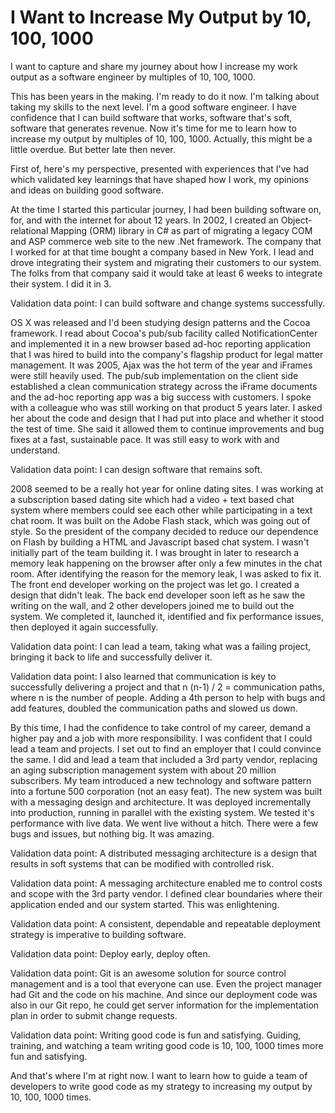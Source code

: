 # I Want to Increase My Output by 10, 100, 1000

I want to capture and share my journey about how I increase my work output as a software engineer by multiples of 10, 100, 1000.

This has been years in the making. I'm ready to do it now. I'm talking about taking my skills to the next level. I'm a good software engineer. I have confidence that I can build software that works, software that's soft, software that generates revenue. Now it's time for me to learn how to increase my output by multiples of 10, 100, 1000. Actually, this might be a little overdue. But better late then never.

First of, here's my perspective, presented with experiences that I've had which validated key learnings that have shaped how I work, my opinions and ideas on building good software.

At the time I started this particular journey, I had been building software on, for, and with the internet for about 12 years. In 2002, I created an Object-relational Mapping (ORM) library in C# as part of migrating a legacy COM and ASP commerce web site to the new .Net framework. The company that I worked for at that time bought a company based in New York. I lead and drove integrating their system and migrating their customers to our system. The folks from that company said it would take at least 6 weeks to integrate their system. I did it in 3.

Validation data point: I can build software and change systems successfully.

OS X was released and I'd been studying design patterns and the Cocoa framework. I read about Cocoa's pub/sub facility called NotificationCenter and implemented it in a new browser based ad-hoc reporting application that I was hired to build into the company's flagship product for legal matter management. It was 2005, Ajax was the hot term of the year and iFrames were still heavily used. The pub/sub implementation on the client side established a clean communication strategy across the iFrame documents and the ad-hoc reporting app was a big success with customers. I spoke with a colleague who was still working on that product 5 years later. I asked her about the code and design that I had put into place and whether it stood the test of time. She said it allowed them to continue improvements and bug fixes at a fast, sustainable pace. It was still easy to work with and understand.

Validation data point: I can design software that remains soft.

2008 seemed to be a really hot year for online dating sites. I was working at a subscription based dating site which had a video + text based chat system where members could see each other while participating in a text chat room. It was built on the Adobe Flash stack, which was going out of style. So the president of the company decided to reduce our dependence on Flash by building a HTML and Javascript based chat system. I wasn't initially part of the team building it. I was brought in later to research a memory leak happening on the browser after only a few minutes in the chat room. After identifying the reason for the memory leak, I was asked to fix it. The front end developer working on the project was let go. I created a design that didn't leak. The back end developer soon left as he saw the writing on the wall, and 2 other developers joined me to build out the system. We completed it, launched it, identified and fix performance issues, then deployed it again successfully.

Validation data point: I can lead a team, taking what was a failing project, bringing it back to life and successfully deliver it.

Validation data point: I also learned that communication is key to successfully delivering a project and that n (n-1) / 2 = communication paths, where n is the number of people. Adding a 4th person to help with bugs and add features, doubled the communication paths and slowed us down.

By this time, I had the confidence to take control of my career, demand a higher pay and a job with more responsibility. I was confident that I could lead a team and projects. I set out to find an employer that I could convince the same. I did and lead a team that included a 3rd party vendor, replacing an aging subscription management system with about 20 million subscribers. My team introduced a new technology and software pattern into a fortune 500 corporation (not an easy feat). The new system was built with a messaging design and architecture. It was deployed incrementally into production, running in parallel with the existing system. We tested it's performance with live data. We went live without a hitch. There were a few bugs and issues, but nothing big. It was amazing.

Validation data point: A distributed messaging architecture is a design that results in soft systems that can be modified with controlled risk.

Validation data point: A messaging architecture enabled me to control costs and scope with the 3rd party vendor. I defined clear boundaries where their application ended and our system started. This was enlightening.

Validation data point: A consistent, dependable and repeatable deployment strategy is imperative to building software.

Validation data point: Deploy early, deploy often.

Validation data point: Git is an awesome solution for source control management and is a tool that everyone can use. Even the project manager had Git and the code on his machine. And since our deployment code was also in our Git repo, he could get server information for the implementation plan in order to submit change requests.

Validation data point: Writing good code is fun and satisfying. Guiding, training, and watching a team writing good code is 10, 100, 1000 times more fun and satisfying.

And that's where I'm at right now. I want to learn how to guide a team of developers to write good code as my strategy to increasing my output by 10, 100, 1000 times.

<script server>
    export default {
        layout: './layouts/post.html',
        image: '',
        title: "I Want to Increase My Output by 10, 100, 1000",
        excerpt: 'I want to capture and share my journey about how I increase my work output as a software engineer by multiples of 10, 100, 1000.',
        shouldPublish: true,
        uri: '/blug/2014/increase-my-output.html',
        published: new Date('2014-01-01T17:43:08.111Z'),
        tags: ['career']
    }
</script>